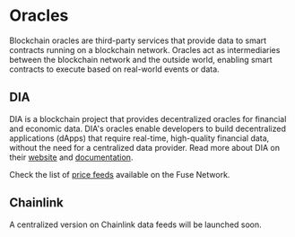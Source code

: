 # Oracles

Blockchain oracles are third-party services that provide data to smart contracts running on a blockchain network. Oracles act as intermediaries between the blockchain network and the outside world, enabling smart contracts to execute based on real-world events or data.

## DIA

DIA is a blockchain project that provides decentralized oracles for financial and economic data. DIA's oracles enable developers to build decentralized applications (dApps) that require real-time, high-quality financial data, without the need for a centralized data provider. Read more about DIA on their [website](https://www.diadata.org/) and [documentation](https://docs.diadata.org/).

Check the list of [price feeds](https://docs.diadata.org/documentation/oracle-documentation/deployed-contracts#fuse) available on the Fuse Network.

## Chainlink

A centralized version on Chainlink data feeds will be launched soon.
